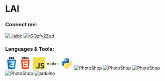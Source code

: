 <h1>LAI</h1>
<h3 align="left">Connect me:</h3>
<p align="left">
<a href="https://instagram.com/_laibc" target="blank"><img align="center" src="https://raw.githubusercontent.com/rahuldkjain/github-profile-readme-generator/master/src/images/icons/Social/instagram.svg" alt="_laibc" height="30" width="40" /></a>
<a href="https://discord.gg/rGQzfv2Zud" target="blank"><img align="center" src="https://raw.githubusercontent.com/rahuldkjain/github-profile-readme-generator/master/src/images/icons/Social/discord.svg" alt="rGQzfv2Zud" height="30" width="40" /></a>
</p>

<h3 align="left">Languages & Tools:</h3>
<p align="left"> 
<a target="_blank"> 
<img src="https://raw.githubusercontent.com/devicons/devicon/master/icons/css3/css3-original-wordmark.svg" alt="css3" width="40" height="40"/></a> 
<a target="_blank"> 
<img src="https://raw.githubusercontent.com/devicons/devicon/master/icons/html5/html5-original-wordmark.svg" alt="html5" width="40" height="40"/></a> 
<a target="_blank"> 
<img src="https://raw.githubusercontent.com/devicons/devicon/master/icons/javascript/javascript-original.svg" alt="javascript" width="40" height="40"/></a> 
<a target="_blank"> 
<img src="https://raw.githubusercontent.com/devicons/devicon/master/icons/nodejs/nodejs-original-wordmark.svg" alt="nodejs" width="40" height="40"/></a> 
<a target="_blank"> 
<img src="https://raw.githubusercontent.com/devicons/devicon/master/icons/python/python-original.svg" alt="python" width="40" height="40"/></a> 
<a target="_blank"> 
<img src="https://upload.wikimedia.org/wikipedia/commons/thumb/a/af/Adobe_Photoshop_CC_icon.svg/1051px-Adobe_Photoshop_CC_icon.svg.png" alt="PhotoShop" width="40" height="40"/></a> 
<a target="_blank"> 
<img src="https://is2-ssl.mzstatic.com/image/thumb/Purple125/v4/67/10/b7/6710b73f-962d-11eb-53f9-3a3c63205144/Resolve.png/1200x630bb.png" alt="PhotoShop" width="40" height="40"/></a> 
<a target="_blank"> 
<img src="https://upload.wikimedia.org/wikipedia/commons/thumb/9/9a/Visual_Studio_Code_1.35_icon.svg/1024px-Visual_Studio_Code_1.35_icon.svg.png" alt="PhotoShop" width="40" height="40"/></a> 
<a target="_blank"> 
<img src="https://upload.wikimedia.org/wikipedia/commons/thumb/5/59/Visual_Studio_Icon_2019.svg/1030px-Visual_Studio_Icon_2019.svg.png" alt="PhotoShop" width="40" height="40"/></a>
<a target="_blank"> 
<img src="https://cdn.worldvectorlogo.com/logos/arduino-1.svg" alt="arduino" width="40" height="40"/></a> 
</p>
